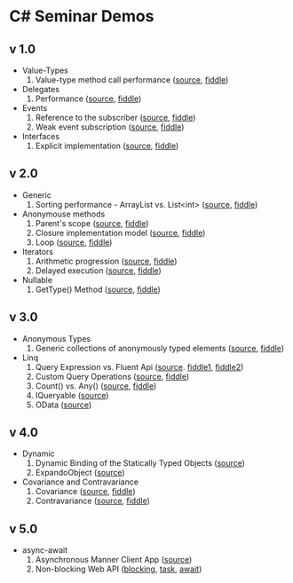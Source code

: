 C# Seminar Demos
================

## v 1.0 ##
* Value-Types
  1. Value-type method call performance ([source](https://github.com/gyuwon/csharp-seminar-demos/blob/master/ValueType/Performance/Program.cs), [fiddle](http://dotnetfiddle.net/bk0Zq2))
* Delegates
  1. Performance ([source](https://github.com/gyuwon/csharp-seminar-demos/blob/master/MethodCall/MethodCall/Program.cs), [fiddle](http://dotnetfiddle.net/FlOcgw))
* Events
  1. Reference to the subscriber ([source](https://github.com/gyuwon/csharp-seminar-demos/blob/master/Events/ReferenceToSubscriber/Program.cs), [fiddle](http://dotnetfiddle.net/geOyPh))
  2. Weak event subscription ([source](https://github.com/gyuwon/csharp-seminar-demos/blob/master/Events/WeakSubscription/Program.cs), [fiddle](http://dotnetfiddle.net/hIBscu))
* Interfaces
  1. Explicit implementation ([source](https://github.com/gyuwon/csharp-seminar-demos/blob/master/Interfaces/Explicit/Program.cs), [fiddle](http://dotnetfiddle.net/DViv91))

## v 2.0 ##
* Generic
  1. Sorting performance - ArrayList vs. List&lt;int&gt; ([source](https://github.com/gyuwon/csharp-seminar-demos/blob/master/Generic/Sorting/Program.cs), [fiddle](http://dotnetfiddle.net/DhyJvj))
* Anonymouse methods
  1. Parent's scope ([source](https://github.com/gyuwon/csharp-seminar-demos/blob/master/AnonymousMethods/ParentScope/Program.cs), [fiddle](http://dotnetfiddle.net/tKpcI1))
  2. Closure implementation model ([source](https://github.com/gyuwon/csharp-seminar-demos/blob/master/AnonymousMethods/ClosureImplementationModel/Program.cs), [fiddle](http://dotnetfiddle.net/6vMeO0))
  3. Loop ([source](https://github.com/gyuwon/csharp-seminar-demos/blob/master/AnonymousMethods/Iteration/Program.cs), [fiddle](http://dotnetfiddle.net/cHrlBj))
* Iterators
  1. Arithmetic progression ([source](https://github.com/gyuwon/csharp-seminar-demos/blob/master/Iterators/Progression/Program.cs), [fiddle](http://dotnetfiddle.net/FbUOAo))
  2. Delayed execution ([source](https://github.com/gyuwon/csharp-seminar-demos/blob/master/Iterators/DelayedExecution/Program.cs), [fiddle](http://dotnetfiddle.net/Tr5TwA))
* Nullable
  1. GetType() Method ([source](https://github.com/gyuwon/csharp-seminar-demos/blob/master/Nullable/GetType/Program.cs), [fiddle](http://dotnetfiddle.net/nzZUXe))

## v 3.0 ##
* Anonymous Types
  1. Generic collections of anonymously typed elements ([source](https://github.com/gyuwon/csharp-seminar-demos/blob/master/AnonymousTypes/GenericCollections/Program.cs), [fiddle](http://dotnetfiddle.net/gGA925))
* Linq
  1. Query Expression vs. Fluent Api ([source](https://github.com/gyuwon/csharp-seminar-demos/blob/master/Linq/FluentApiVsQueryExpression/Program.cs). [fiddle1](http://dotnetfiddle.net/L3SuRv), [fiddle2](http://dotnetfiddle.net/Am5ese))
  2. Custom Query Operations ([source](https://github.com/gyuwon/csharp-seminar-demos/blob/master/Linq/CustomQueryExpression/Program.cs), [fiddle](http://dotnetfiddle.net/txOPc4))
  3. Count() vs. Any() ([source](https://github.com/gyuwon/csharp-seminar-demos/blob/master/Linq/CountVsAny/Program.cs), [fiddle](http://dotnetfiddle.net/VcxB9z))
  4. IQueryable ([source](https://github.com/gyuwon/csharp-seminar-demos/tree/queryable/Linq/ContactsManager))
  5. OData ([source](https://github.com/gyuwon/csharp-seminar-demos/blob/odata/Linq/ContactsManager/Controllers/ContactsController.cs))

## v 4.0 ##
* Dynamic
  1. Dynamic Binding of the Statically Typed Objects ([source](https://github.com/gyuwon/csharp-seminar-demos/blob/master/Dynamic/StaticallyTypedObject/Program.cs))
  2. ExpandoObject ([source](https://github.com/gyuwon/csharp-seminar-demos/blob/master/Dynamic/ExpandoObjectClass/Program.cs))
* Covariance and Contravariance
  1. Covariance ([source](https://github.com/gyuwon/csharp-seminar-demos/blob/master/CovarianceContravariance/Covariance/Program.cs), [fiddle](http://dotnetfiddle.net/LjEq47))
  2. Contravariance ([source](https://github.com/gyuwon/csharp-seminar-demos/blob/master/CovarianceContravariance/Contravariance/Program.cs), [fiddle](http://dotnetfiddle.net/7PXofE))

## v 5.0 ##
* async-await
  1. Asynchronous Manner Client App ([source](https://github.com/gyuwon/csharp-seminar-demos/blob/master/AsyncAwait/AsyncMannerClient/MainWindow.xaml.cs))
  2. Non-blocking Web API ([blocking](https://github.com/gyuwon/csharp-seminar-demos/blob/blocking-api/AsyncAwait/ContactsManager/Controllers/ContactsController.cs), [task](https://github.com/gyuwon/csharp-seminar-demos/blob/non-blocking-api-task/AsyncAwait/ContactsManager/Controllers/ContactsController.cs), [await](https://github.com/gyuwon/csharp-seminar-demos/blob/non-blocking-api-await/AsyncAwait/ContactsManager/Controllers/ContactsController.cs))
